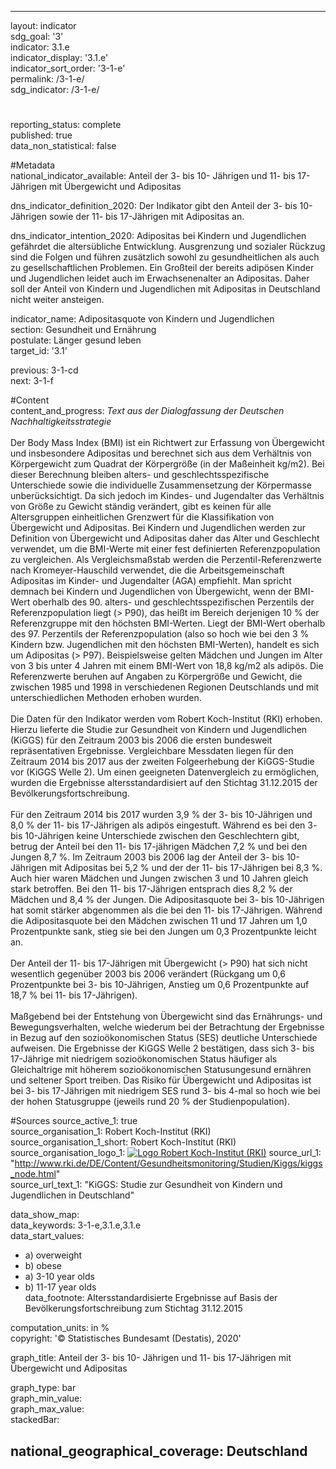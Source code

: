 ---
                   
layout: indicator                   
sdg_goal: '3'                   
indicator: 3.1.e                   
indicator_display: '3.1.e'                   
indicator_sort_order: '3-1-e'                   
permalink: /3-1-e/                   
sdg_indicator: /3-1-e/                   

#                   
reporting_status: complete                   
published: true                   
data_non_statistical: false                   


#Metadata                   
national_indicator_available: Anteil der 3- bis 10- Jährigen und 11- bis 17-Jährigen mit Übergewicht und Adipositas
                   

dns_indicator_definition_2020: Der Indikator gibt den Anteil der 3- bis 10-Jährigen sowie der 11- bis 17-Jährigen mit Adipositas an.                   

dns_indicator_intention_2020: Adipositas bei Kindern und Jugendlichen gefährdet die altersübliche Entwicklung. Ausgrenzung und sozialer Rückzug sind die Folgen und führen zusätzlich sowohl zu gesundheitlichen als auch zu gesellschaftlichen Problemen. Ein Großteil der bereits adipösen Kinder und Jugendlichen leidet auch im Erwachsenenalter an Adipositas. Daher soll der Anteil von Kindern und Jugendlichen mit Adipositas in Deutschland nicht weiter ansteigen.
                   

indicator_name: Adipositasquote von Kindern und Jugendlichen                   
section: Gesundheit und Ernährung                   
postulate: Länger gesund leben                   
target_id: '3.1'                   

previous: 3-1-cd                   
next: 3-1-f                   

#Content                    
content_and_progress: <i> Text aus der Dialogfassung der Deutschen Nachhaltigkeitsstrategie</i><br><br>Der Body Mass Index (BMI) ist ein Richtwert zur Erfassung von Übergewicht und insbesondere Adipositas und berechnet sich aus dem Verhältnis von Körpergewicht zum Quadrat der Körpergröße (in der Maßeinheit&nbsp;kg/m2). Bei dieser Berechnung bleiben alters- und geschlechtsspezifische Unterschiede sowie die individuelle Zusammensetzung der Körpermasse unberücksichtigt. Da sich jedoch im Kindes- und Jugendalter das Verhältnis von Größe zu Gewicht ständig verändert, gibt es keinen für alle Altersgruppen einheitlichen Grenzwert für die Klassifikation von Übergewicht und Adipositas. Bei Kindern und Jugendlichen werden zur Definition von Übergewicht und Adipositas daher das Alter und Geschlecht verwendet, um die BMI-Werte mit einer fest definierten Referenzpopulation zu vergleichen. Als Vergleichsmaßstab werden die Perzentil-Referenzwerte nach Kromeyer-Hauschild verwendet, die die Arbeitsgemeinschaft Adipositas im Kinder- und Jugendalter (AGA) empfiehlt. Man spricht demnach bei Kindern und Jugendlichen von Übergewicht, wenn der BMI-Wert oberhalb des 90. alters- und geschlechtsspezifischen Perzentils der Referenzpopulation liegt (> P90), das heißt im Bereich derjenigen 10&nbsp;% der Referenzgruppe mit den höchsten BMI-Werten. Liegt der BMI-Wert oberhalb des 97. Perzentils der Referenzpopulation (also so hoch wie bei den 3&nbsp;% Kindern bzw. Jugendlichen mit den höchsten BMI-Werten), handelt es sich um Adipositas (> P97). Beispielsweise gelten Mädchen und Jungen im Alter von 3 bis unter 4 Jahren mit einem BMI-Wert von 18,8&nbsp;kg/m2 als adipös. Die Referenzwerte beruhen auf Angaben zu Körpergröße und Gewicht, die zwischen 1985 und 1998 in verschiedenen Regionen Deutschlands und mit unterschiedlichen Methoden erhoben wurden.<br><br>Die Daten für den Indikator werden vom Robert Koch-Institut (RKI) erhoben. Hierzu lieferte die Studie zur Gesundheit von Kindern und Jugendlichen (KiGGS) für den Zeitraum 2003 bis 2006 die ersten bundesweit repräsentativen Ergebnisse. Vergleichbare Messdaten liegen für den Zeitraum 2014 bis 2017 aus der zweiten Folgeerhebung der KiGGS-Studie vor (KiGGS Welle 2). Um einen geeigneten Datenvergleich zu ermöglichen, wurden die Ergebnisse altersstandardisiert auf den Stichtag 31.12.2015 der Bevölkerungsfortschreibung.<br><br>Für den Zeitraum 2014 bis 2017 wurden 3,9&nbsp;% der 3- bis 10-Jährigen und 8,0&nbsp;% der 11- bis 17-Jährigen als adipös eingestuft. Während es bei den 3- bis 10-Jährigen keine Unterschiede zwischen den Geschlechtern gibt, betrug der Anteil bei den 11- bis 17-jährigen Mädchen 7,2&nbsp;% und bei den Jungen 8,7&nbsp;%. Im Zeitraum 2003 bis 2006 lag der Anteil der 3- bis 10-Jährigen mit Adipositas bei 5,2&nbsp;% und der der 11- bis 17-Jährigen bei 8,3&nbsp;%. Auch hier waren Mädchen und Jungen zwischen 3 und 10 Jahren gleich stark betroffen. Bei den 11- bis 17-Jährigen entsprach dies 8,2&nbsp;% der Mädchen und 8,4&nbsp;% der Jungen. Die Adipositasquote bei 3- bis 10-Jährigen hat somit stärker abgenommen als die bei den 11- bis 17-Jährigen. Während die Adipositasquote bei den Mädchen zwischen 11 und 17 Jahren um 1,0 Prozentpunkte sank, stieg sie bei den Jungen um 0,3 Prozentpunkte leicht an.<br><br>Der Anteil der 11- bis 17-Jährigen mit Übergewicht (> P90) hat sich nicht wesentlich gegenüber 2003 bis 2006 verändert (Rückgang um 0,6 Prozentpunkte bei 3- bis 10-Jährigen, Anstieg um 0,6 Prozentpunkte auf 18,7&nbsp;% bei 11- bis 17-Jährigen).<br><br>Maßgebend bei der Entstehung von Übergewicht sind das Ernährungs- und Bewegungsverhalten, welche wiederum bei der Betrachtung der Ergebnisse in Bezug auf den sozioökonomischen Status (SES) deutliche Unterschiede aufweisen. Die Ergebnisse der KiGGS Welle 2 bestätigen, dass sich 3- bis 17-Jährige mit niedrigem sozioökonomischen Status häufiger als Gleichaltrige mit höherem sozioökonomischen Statusungesund ernähren und seltener Sport treiben. Das Risiko für Übergewicht und Adipositas ist bei 3- bis 17-Jährigen mit niedrigem SES rund 3- bis 4-mal so hoch wie bei der hohen Statusgruppe (jeweils rund 20&nbsp;% der Studienpopulation).
                   

#Sources
source_active_1: true                           
source_organisation_1: Robert Koch-Institut (RKI)                           
source_organisation_1_short: Robert Koch-Institut (RKI)                           
source_organisation_logo_1: <a href="https://www.rki.de/DE/Home/homepage_node.html"><img src="https://g205sdgs.github.io/sdg-indicators/public/logos/rki.png" alt="Logo Robert Koch-Institut (RKI)" title="Klicken Sie hier um zu der Homepage der Organisation zu gelangen" /></a>
source_url_1: "http://www.rki.de/DE/Content/Gesundheitsmonitoring/Studien/Kiggs/kiggs_node.html"                               
source_url_text_1: "KiGGS: Studie zur Gesundheit von Kindern und Jugendlichen in Deutschland"                               


data_show_map:                    
data_keywords: 3-1-e,3.1.e,3.1.e                   
data_start_values: 
 - a) overweight
 - b) obese
 - a) 3-10 year olds
 - b) 11-17 year olds                   
data_footnote: Altersstandardisierte Ergebnisse auf Basis der Bevölkerungsfortschreibung zum Stichtag 31.12.2015
                   

computation_units: in&nbsp;%                   
copyright: '&copy; Statistisches Bundesamt (Destatis), 2020'                   

graph_title: Anteil der 3- bis 10- Jährigen und 11- bis 17-Jährigen mit Übergewicht und Adipositas
                   
graph_type: bar                   
graph_min_value:                    
graph_max_value:                    
stackedBar:                    

national_geographical_coverage: Deutschland                   
---